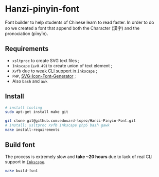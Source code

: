 # Hanzi-pinyin-font

Font builder to help students of Chinese learn to read faster. In order to do so we created a font that append both the Character (漢字) and the pronociation (pīnyīn).

## Requirements

* `xsltproc` to create SVG text files ;
* `Inkscape` (`≥v0.49`) to create union of text element ;
* `Xvfb` due to [weak CLI support in `inkscape`](http://stackoverflow.com/questions/18630229/how-to-save-svg-file-with-inkscape-cli) ;
* `PHP`, [SVG-Icon-Font-Generator](https://github.com/madeyourday/SVG-Icon-Font-Generator) ;
* Also `bash` and `awk`

## Install

```bash
# install tooling
sudo apt-get install make git
```

```bash
git clone git@github.com:edouard-lopez/Hanzi-Pinyin-Font.git
# install: xsltproc xvfb inkscape php5 bash gawk
make install-requirements
```

## Build font

The process is extremely slow and **take ~20 hours** due to lack of real CLI support in [`Inkscape`](http://stackoverflow.com/questions/18630229/how-to-save-svg-file-with-inkscape-cli).

```bash
make build-font
```

